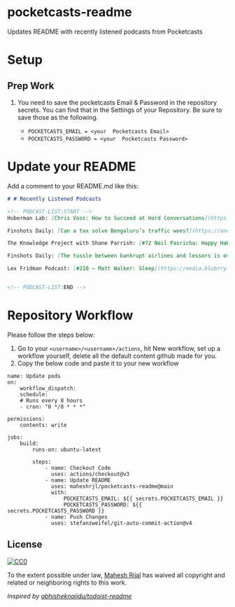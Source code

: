 # pocketcasts-readme
Updates README with recently listened podcasts from Pocketcasts

# Setup

## Prep Work

1. You need to save the pocketcasts Email & Password in the repository secrets. You can find that in the Settings of your Repository. Be sure to save those as the following.

    - `POCKETCASTS_EMAIL = <your  Pocketcasts Email>`
    - `POCKETCASTS_PASSWORD = <your  Pocketcasts Password>`

# Update your README

Add a comment to your README.md like this:

```markdown
# # Recently Listened Podcasts

<!-- PODCAST-LIST:START -->
Huberman Lab: [Chris Voss: How to Succeed at Hard Conversations](https://www.podtrac.com/pts/redirect.mp3/pdst.fm/e/chrt.fm/track/3F7F74/traffic.megaphone.fm/SCIM5142864264.mp3?updated=1696225071)

Finshots Daily: [Can a tax solve Bengaluru’s traffic woes?](https://anchor.fm/s/37a76020/podcast/play/76939995/https%3A%2F%2Fd3ctxlq1ktw2nl.cloudfront.net%2Fstaging%2F2023-9-8%2Fa5faa02d-35e3-8ac0-126c-bc4fef90c00d.mp3)

The Knowledge Project with Shane Parrish: [#72 Neil Pasricha: Happy Habits](https://traffic.libsyn.com/secure/theknowledgeproject/KP20Ep2007220Neil20Pasricha20Audio20Master20Rev1.mp3?dest-id=271299)

Finshots Daily: [The tussle between bankrupt airlines and lessors is over. Almost.](https://anchor.fm/s/37a76020/podcast/play/76831914/https%3A%2F%2Fd3ctxlq1ktw2nl.cloudfront.net%2Fstaging%2F2023-9-5%2F349918729-44100-2-83cd7a7bdbed6.m4a)

Lex Fridman Podcast: [#210 – Matt Walker: Sleep](https://media.blubrry.com/takeituneasy/content.blubrry.com/takeituneasy/lex_ai_matt_walker.mp3)


<!-- PODCAST-LIST:END -->
```

# Repository Workflow

Please follow the steps below:

1. Go to your `<username>/<username>/actions`, hit New workflow, set up a workflow yourself, delete all the default content github made for you.
2. Copy the below code and paste it to your new workflow


```
name: Update pods
on:
    workflow_dispatch:
    schedule:
    # Runs every 8 hours
    - cron: "0 */8 * * *"

permissions:
    contents: write

jobs:
    build:
        runs-on: ubuntu-latest

        steps:
            - name: Checkout Code
              uses: actions/checkout@v3
            - name: Update README
              uses: maheshrjl/pocketcasts-readme@main
              with:
                  POCKETCASTS_EMAIL: ${{ secrets.POCKETCASTS_EMAIL }}
                  POCKETCASTS_PASSWORD: ${{ secrets.POCKETCASTS_PASSWORD }}
            - name: Push Changes
              uses: stefanzweifel/git-auto-commit-action@v4
```


## License

[![CC0](https://licensebuttons.net/p/zero/1.0/88x31.png)](https://creativecommons.org/publicdomain/zero/1.0/)

To the extent possible under law, [Mahesh Rijal](https://maheshrjl.com/) has waived all copyright and related or neighboring rights to this work.

_Inspired by [abhisheknaiidu/todoist-readme](https://github.com/abhisheknaiidu/todoist-readme)_
